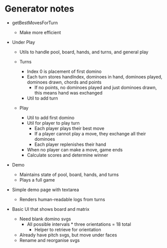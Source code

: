 # Generator notes
* getBestMovesForTurn
    * Make more efficient

* Under Play
    * Utils to handle pool, board, hands, and turns, and general play

    * Turns
        * Index 0 is placement of first domino
        * Each turn stores handIndex, dominoes in hand, dominoes played, dominoes drawn, chords and points
            * If no points, no dominoes played and just dominoes drawn, this means hand was exchanged
        * Util to add turn

    * Play
        * Util to add first domino
        * Util for player to play turn
            * Each player plays their best move
            * If a player cannot play a move, they exchange all their dominoes
            * Each player replenishes their hand
        * When no player can make a move, game ends
        * Calculate scores and determine winner 

* Demo
    * Maintains state of pool, board, hands, and turns
    * Plays a full game

* Simple demo page with textarea
    * Renders human-readable logs from turns

* Basic UI that shows board and matrix
    * Need blank domino svgs
        * All possible intervals * three orientations = 18 total
            * Helper to retrieve for orientation
    * Already have pitch svgs, but move under faces
    * Rename and reorganise svgs